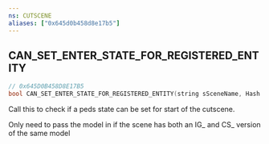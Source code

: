 ```yaml
---
ns: CUTSCENE
aliases: ["0x645d0b458d8e17b5"]
---
```

## CAN_SET_ENTER_STATE_FOR_REGISTERED_ENTITY

```c
// 0x645D0B458D8E17B5
bool CAN_SET_ENTER_STATE_FOR_REGISTERED_ENTITY(string sSceneName, Hash modelHash);
```

Call this to check if a peds state can be set for start of the cutscene.

Only need to pass the model in if the scene has both an IG_ and CS_ version of the same model

